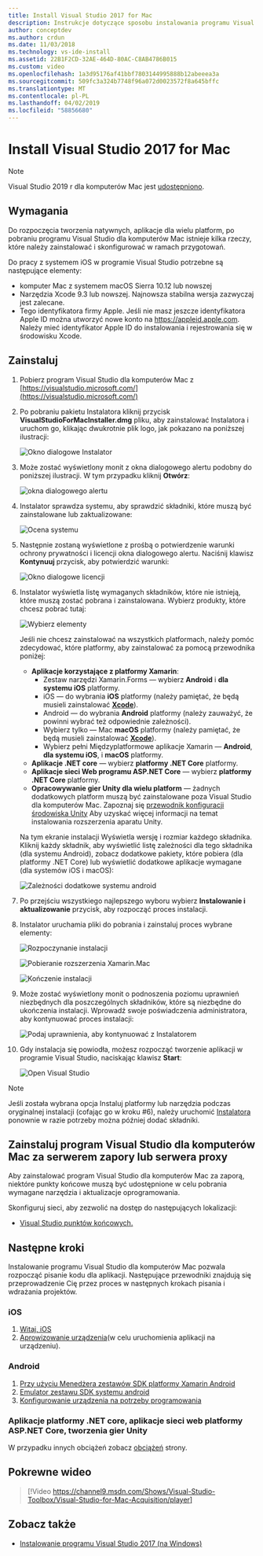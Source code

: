 ```yaml
---
title: Install Visual Studio 2017 for Mac
description: Instrukcje dotyczące sposobu instalowania programu Visual Studio dla komputerów Mac i dodatkowe składniki wymagane dla wieloplatformowego opracowywania aplikacji.
author: conceptdev
ms.author: crdun
ms.date: 11/03/2018
ms.technology: vs-ide-install
ms.assetid: 22B1F2CD-32AE-464D-80AC-C8AB4786B015
ms.custom: video
ms.openlocfilehash: 1a3d95176af41bbf7803144995888b12abeeea3a
ms.sourcegitcommit: 509fc3a324b7748f96a072d0023572f8a645bffc
ms.translationtype: MT
ms.contentlocale: pl-PL
ms.lasthandoff: 04/02/2019
ms.locfileid: "58856680"
---
```

# <a name="install-visual-studio-2017-for-mac"></a>Install Visual Studio 2017 for Mac

> [!NOTE]
> Visual Studio 2019 r dla komputerów Mac jest [udostępniono](installation.md?view=vsmac-2019).

## <a name="requirements"></a>Wymagania

Do rozpoczęcia tworzenia natywnych, aplikacje dla wielu platform, po pobraniu programu Visual Studio dla komputerów Mac istnieje kilka rzeczy, które należy zainstalować i skonfigurować w ramach przygotowań.

Do pracy z systemem iOS w programie Visual Studio potrzebne są następujące elementy:

- komputer Mac z systemem macOS Sierra 10.12 lub nowszej
- Narzędzia Xcode 9.3 lub nowszej. Najnowsza stabilna wersja zazwyczaj jest zalecane.
- Tego identyfikatora firmy Apple. Jeśli nie masz jeszcze identyfikatora Apple ID można utworzyć nowe konto na https://appleid.apple.com. Należy mieć identyfikator Apple ID do instalowania i rejestrowania się w środowisku Xcode.

## <a name="install"></a>Zainstaluj

1. Pobierz program Visual Studio dla komputerów Mac z [https://visualstudio.microsoft.com/](https://visualstudio.microsoft.com/)

2. Po pobraniu pakietu Instalatora kliknij przycisk **VisualStudioForMacInstaller.dmg** pliku, aby zainstalować Instalatora i uruchom go, klikając dwukrotnie plik logo, jak pokazano na poniższej ilustracji:

   ![Okno dialogowe Instalator](media/installer-image1.png)

3. Może zostać wyświetlony monit z okna dialogowego alertu podobny do poniższej ilustracji. W tym przypadku kliknij **Otwórz**:

   ![okna dialogowego alertu](media/installer-image2.png)

4. Instalator sprawdza systemu, aby sprawdzić składniki, które muszą być zainstalowane lub zaktualizowane:

   ![Ocena systemu](media/installer-image3.png)

5. Następnie zostaną wyświetlone z prośbą o potwierdzenie warunki ochrony prywatności i licencji okna dialogowego alertu. Naciśnij klawisz **Kontynuuj** przycisk, aby potwierdzić warunki:

   ![Okno dialogowe licencji](media/installer-image4.png)

6. Instalator wyświetla listę wymaganych składników, które nie istnieją, które muszą zostać pobrana i zainstalowana. Wybierz produkty, które chcesz pobrać tutaj:

   ![Wybierz elementy](media/installer-image5.png)

   Jeśli nie chcesz zainstalować na wszystkich platformach, należy pomóc zdecydować, które platformy, aby zainstalować za pomocą przewodnika poniżej:

   * **Aplikacje korzystające z platformy Xamarin**:
      - Zestaw narzędzi Xamarin.Forms — wybierz **Android** i **dla systemu iOS** platformy.
      - iOS — do wybrania **iOS** platformy (należy pamiętać, że będą musieli zainstalować [ **Xcode**](https://developer.apple.com/xcode/)).
      - Android — do wybrania **Android** platformy (należy zauważyć, że powinni wybrać też odpowiednie zależności).
      - Wybierz tylko — Mac **macOS** platformy (należy pamiętać, że będą musieli zainstalować [ **Xcode**](https://developer.apple.com/xcode/)).
      - Wybierz pełni Międzyplatformowe aplikacje Xamarin — **Android**, **dla systemu iOS**, i **macOS** platformy.
   * **Aplikacje .NET core** — wybierz **platformy .NET Core** platformy.
   * **Aplikacje sieci Web programu ASP.NET Core** — wybierz **platformy .NET Core** platformy.
   * **Opracowywanie gier Unity dla wielu platform** — żadnych dodatkowych platform muszą być zainstalowane poza Visual Studio dla komputerów Mac. Zapoznaj się [przewodnik konfiguracji środowiska Unity](/visualstudio/macm/setup-vsmac-tools-unity) Aby uzyskać więcej informacji na temat instalowania rozszerzenia aparatu Unity.

   Na tym ekranie instalacji Wyświetla wersję i rozmiar każdego składnika. Kliknij każdy składnik, aby wyświetlić listę zależności dla tego składnika (dla systemu Android), zobacz dodatkowe pakiety, które pobiera (dla platformy .NET Core) lub wyświetlić dodatkowe aplikacje wymagane (dla systemów iOS i macOS):

   ![Zależności dodatkowe systemu android](media/installer-image6.png)

7. Po przejściu wszystkiego najlepszego wyboru wybierz **Instalowanie i aktualizowanie** przycisk, aby rozpocząć proces instalacji.

8. Instalator uruchamia pliki do pobrania i zainstaluj proces wybrane elementy:

   ![Rozpoczynanie instalacji](media/installer-image7.png)

   ![Pobieranie rozszerzenia Xamarin.Mac](media/installer-image8.png)

   ![Kończenie instalacji](media/installer-image9.png)

9. Może zostać wyświetlony monit o podnoszenia poziomu uprawnień niezbędnych dla poszczególnych składników, które są niezbędne do ukończenia instalacji. Wprowadź swoje poświadczenia administratora, aby kontynuować proces instalacji:

   ![Podaj uprawnienia, aby kontynuować z Instalatorem](media/installer-image10.png)

10. Gdy instalacja się powiodła, możesz rozpocząć tworzenie aplikacji w programie Visual Studio, naciskając klawisz **Start**:

    ![Open Visual Studio](media/installer-image11.png)

> [!NOTE]
> Jeśli została wybrana opcja Instaluj platformy lub narzędzia podczas oryginalnej instalacji (cofając go w kroku #6), należy uruchomić [Instalatora](https://visualstudio.microsoft.com/vs/) ponownie w razie potrzeby można później dodać składniki.

## <a name="install-visual-studio-for-mac-behind-a-firewall-or-proxy-server"></a>Zainstaluj program Visual Studio dla komputerów Mac za serwerem zapory lub serwera proxy

Aby zainstalować program Visual Studio dla komputerów Mac za zaporą, niektóre punkty końcowe muszą być udostępnione w celu pobrania wymagane narzędzia i aktualizacje oprogramowania.

Skonfiguruj sieci, aby zezwolić na dostęp do następujących lokalizacji:

- [Visual Studio punktów końcowych.](/visualstudio/install/install-visual-studio-behind-a-firewall-or-proxy-server)

## <a name="next-steps"></a>Następne kroki

Instalowanie programu Visual Studio dla komputerów Mac pozwala rozpocząć pisanie kodu dla aplikacji. Następujące przewodniki znajdują się przeprowadzenie Cię przez proces w następnych krokach pisania i wdrażania projektów.

### <a name="ios"></a>iOS

1. [Witaj, iOS](https://developer.xamarin.com/guides/ios/getting_started/hello,_iOS/)
2. [Aprowizowanie urządzenia](https://developer.xamarin.com/guides/ios/getting_started/installation/device_provisioning)(w celu uruchomienia aplikacji na urządzeniu).

### <a name="android"></a>Android

1. [Przy użyciu Menedżera zestawów SDK platformy Xamarin Android](https://developer.xamarin.com/guides/android/getting_started/installation/android-sdk/?ide=xs)
2. [Emulator zestawu SDK systemu android](https://developer.xamarin.com/guides/android/getting_started/installation/android-emulator/)
4. [Konfigurowanie urządzenia na potrzeby programowania](https://developer.xamarin.com/guides/android/getting_started/installation/set_up_device_for_development/)

### <a name="net-core-apps-aspnet-core-web-apps-unity-game-development"></a>Aplikacje platformy .NET core, aplikacje sieci web platformy ASP.NET Core, tworzenia gier Unity

W przypadku innych obciążeń zobacz [obciążeń](/visualstudio/mac/workloads) strony.

## <a name="related-video"></a>Pokrewne wideo

> [!Video https://channel9.msdn.com/Shows/Visual-Studio-Toolbox/Visual-Studio-for-Mac-Acquisition/player]

## <a name="see-also"></a>Zobacz także

- [Instalowanie programu Visual Studio 2017 (na Windows)](/visualstudio/install/install-visual-studio)
